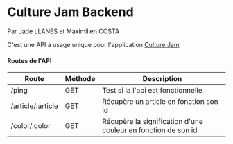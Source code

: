 # Culture Jam Backend

Par Jade LLANES et Maximilien COSTA

C'est une API à usage unique pour l'application [Culture Jam](https://mcynov.gitlab.io/culture-jam/)

#### Routes de l'API

Route  | Méthode | Description
-------|---------|-------------
/ping  | GET | Test si la l'api est fonctionnelle
/article/:article | GET | Récupère un article en fonction son id
/color/:color | GET | Récupère la signification d'une couleur en fonction de son id
 
